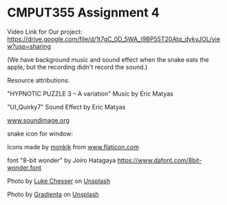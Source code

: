 # CMPUT355 Assignment 4

Video Link for Our project: <https://drive.google.com/file/d/1t7gC_0D_5WA_I9BP55T20Atq_dykvJOL/view?usp=sharing>

(We have background music and sound effect when the snake eats the apple, but the recording didn't record the sound.)


Resource attributions:

  "HYPNOTIC PUZZLE 3 – A variation"
  Music by Eric Matyas

  "UI_Quirky7"
  Sound Effect by Eric Matyas

  www.soundimage.org

  snake icon for window:
  <div>Icons made by <a href="https://www.flaticon.com/authors/monkik" title="monkik">monkik</a> from <a href="https://www.flaticon.com/" title="Flaticon">www.flaticon.com</a>   </div>


font "8-bit wonder" by Joiro Hatagaya
https://www.dafont.com/8bit-wonder.font

<span>Photo by <a href="https://unsplash.com/@lukechesser?utm_source=unsplash&amp;utm_medium=referral&amp;utm_content=creditCopyText">Luke Chesser</a> on <a href="https://unsplash.com/s/photos/gradient-background?utm_source=unsplash&amp;utm_medium=referral&amp;utm_content=creditCopyText">Unsplash</a></span>

<span>Photo by <a href="https://unsplash.com/@gradienta?utm_source=unsplash&amp;utm_medium=referral&amp;utm_content=creditCopyText">Gradienta</a> on <a href="https://unsplash.com/backgrounds/colors/gradient?utm_source=unsplash&amp;utm_medium=referral&amp;utm_content=creditCopyText">Unsplash</a></span>
